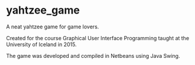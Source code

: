 # yahtzee_game
A neat yahtzee game for game lovers.

Created for the course Graphical User Interface Programming taught at the University of Iceland in 2015. 

The game was developed and compiled in Netbeans using Java Swing. 


